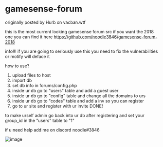# gamesense-forum
originally posted by Hurb on vacban.wtf

this is the most current looking gamesense forum src if you want the 2018 one you can find it here
https://github.com/noodle3846/gamesense-forum-2018

info!!!
if you are going to seriously use this you need to fix the vulnerabilities or motify will deface it

how to use?
1. upload files to host
2. import db
3. set db info in forums/config.php
4. inside ur db go to "users" table and add a guest user
5. inside ur db go to "config" table and change all the domains to urs
6. inside ur db go to "codes" table and add a inv so you can register
7. go to ur site and register with ur invite DONE!

to make urself admin go back into ur db after registering and set your group_id in the "users" table to "1"

if u need help add me on discord noodle#3846

![image](https://user-images.githubusercontent.com/98117900/179391673-aff689d7-b489-4c48-8559-8ca360b09efb.png)
